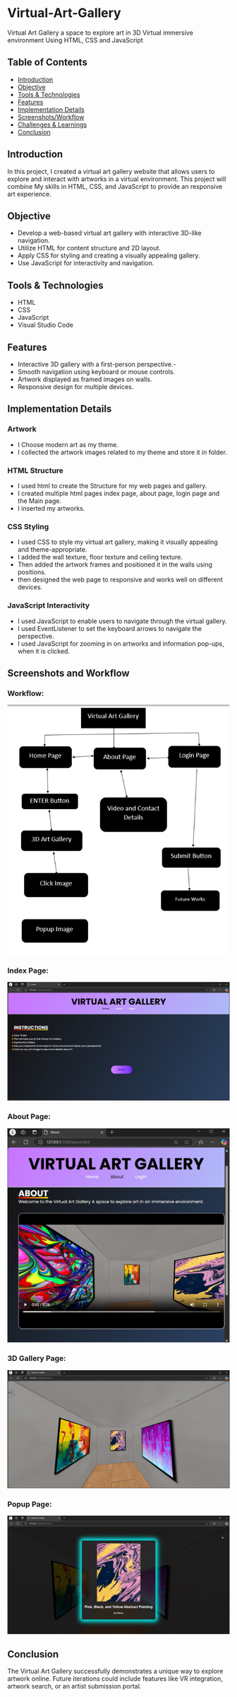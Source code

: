 # Virtual-Art-Gallery
Virtual Art Gallery a space to explore art in 3D Virtual immersive environment Using HTML, CSS and JavaScript

## Table of Contents

- [Introduction](#Introduction)
- [Objective](#Objective)
- [Tools & Technologies](#Tools&Technologies)
- [Features](#Features)
- [Implementation Details](#ImplementationDetails)
- [Screenshots/Workflow](#ScreenshotsandWorkflow)
- [Challenges & Learnings](#Challenges&Learnings)
- [Conclusion](#Conclusion)

## Introduction
In this project, I created a virtual art gallery website that allows users to explore and interact with artworks in a virtual environment. This project will combine My skills in HTML, CSS, and JavaScript to provide an responsive art experience.

## Objective
  - Develop a web-based virtual art gallery with interactive 3D-like navigation. 
  - Utilize HTML for content structure and 2D layout.
  - Apply CSS for styling and creating a visually appealing gallery.
  - Use JavaScript for interactivity and navigation.

## Tools & Technologies
- HTML
- CSS
- JavaScript
- Visual Studio Code

## Features
- Interactive 3D gallery with a first-person perspective.-
- Smooth navigation using keyboard or mouse controls.
- Artwork displayed as framed images on walls.
- Responsive design for multiple devices.

## Implementation Details
### Artwork
- I Choose modern art as my theme.
- I collected the artwork images related to my theme and store it in folder.
### HTML Structure
- I used html to create the Structure for my web pages and gallery.
- I created multiple html pages index page, about page, login page and the Main page.
- I inserted my artworks.
### CSS Styling
- I used CSS to style my virtual art gallery, making it visually appealing and theme-appropriate.
- I added the wall texture, floor texture and ceiling texture.
- Then added the artwork frames and positioned it in the walls using positions.
- then designed the web page to responsive and works well on different devices.
### JavaScript Interactivity
- I used JavaScript to enable users to navigate through the virtual gallery.
- I used EventListener to set the keyboard arrows to navigate the perspective.
- I used JavaScript for zooming in on artworks and information pop-ups, when it is clicked.

## Screenshots and Workflow
### Workflow:
![](https://github.com/Sudharshan2024/Virtual-Art-Gallery/blob/24d4a947d0f76dacd63154d3afc349a9019d3a13/WorkFlow.jpg)
### Index Page:
![](https://github.com/Sudharshan2024/Virtual-Art-Gallery/blob/0b9c2efb198458f9008e201487cc8f6885f68434/Index-page.jpg)
### About Page:
![](https://github.com/Sudharshan2024/Virtual-Art-Gallery/blob/0b9c2efb198458f9008e201487cc8f6885f68434/About-page.jpg)
### 3D Gallery Page:
![](https://github.com/Sudharshan2024/Virtual-Art-Gallery/blob/0b9c2efb198458f9008e201487cc8f6885f68434/art-Gallery-page.jpg)
### Popup Page:
![](https://github.com/Sudharshan2024/Virtual-Art-Gallery/blob/0b9c2efb198458f9008e201487cc8f6885f68434/Popup-page.jpg)

## Conclusion 
The Virtual Art Gallery successfully demonstrates a unique way to 
explore artwork online. Future iterations could include features like VR 
integration, artwork search, or an artist submission portal.
